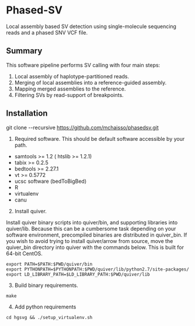 Phased-SV
=========

Local assembly based SV detection using single-molecule sequencing reads
and a phased SNV VCF file.

Summary
-------

This software pipeline performs SV calling with four main steps:
1. Local assembly of haplotype-partitioned reads.
2. Merging of local assemblies into a reference-guided assembly.
3. Mapping merged assemblies to the reference.
4. Filtering SVs by read-support of breakpoints.

Installation
-----------

git clone --recursive https://github.com/mchaisso/phasedsv.git


1. Required software. This should be default software accessible by your path.
- samtools >= 1.2 ( htslib >= 1.2.1)
- tabix >= 0.2.5
- bedtools >= 2.27.1
- vt >= 0.5772
- ucsc software (bedToBigBed)
- R
- virtualenv
- canu 

2. Install quiver.

Install quiver binary scripts into quiver/bin, and supporting
libraries into quiver/lib.  Because this can be a cumbersome task
depending on your software environment, precompiled binaries are
distributed in quiver_bin. If you wish to avoid trying to install
quiver/arrow from source, move the quiver_bin directory into quiver with the commands below. This is built for 64-bit CentOS.

```mv quiver_bin quiver
export PATH=$PATH:$PWD/quiver/bin
export PYTHONPATH=$PYTHONPATH:$PWD/quiver/lib/python2.7/site-packages/
export LD_LIBRARY_PATH=$LD_LIBRARY_PATH:$PWD/quiver/lib
```

3. Build binary requirements.

```make```

4. Add python requirements

```cd hgsvg && ./setup_virtualenv.sh```




